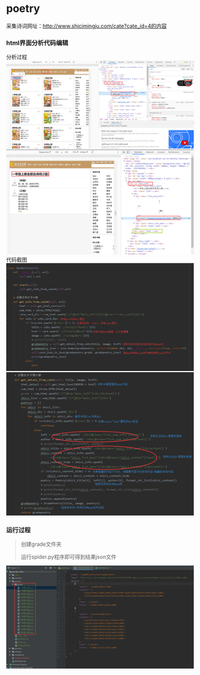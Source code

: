 # poetry

采集诗词网址：http://www.shicimingju.com/cate?cate_id=4的内容

### html界面分析代码编辑

分析过程
![分析过程.png](doc/分析过程.png)
![分析过程.png](doc/分析过程1.png)
代码截图
![代码截图.png](doc/代码截图.png)
![代码截图.png](doc/代码截图1.png)

### 运行过程
> 创建grade文件夹
>
> 运行spider.py程序即可得到结果json文件

![结果数据.png](doc/结果数据.png)
